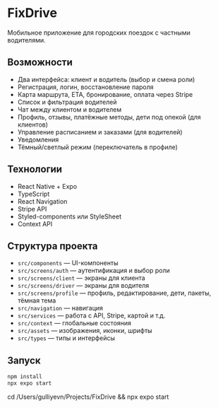 # FixDrive

Мобильное приложение для городских поездок с частными водителями.

## Возможности

- Два интерфейса: клиент и водитель (выбор и смена роли)
- Регистрация, логин, восстановление пароля
- Карта маршрута, ETA, бронирование, оплата через Stripe
- Список и фильтрация водителей
- Чат между клиентом и водителем
- Профиль, отзывы, платёжные методы, дети под опекой (для клиентов)
- Управление расписанием и заказами (для водителей)
- Уведомления
- Тёмный/светлый режим (переключатель в профиле)

## Технологии

- React Native + Expo
- TypeScript
- React Navigation
- Stripe API
- Styled-components или StyleSheet
- Context API

## Структура проекта

- `src/components` — UI-компоненты
- `src/screens/auth` — аутентификация и выбор роли
- `src/screens/client` — экраны для клиента
- `src/screens/driver` — экраны для водителя
- `src/screens/profile` — профиль, редактирование, дети, пакеты, тёмная тема
- `src/navigation` — навигация
- `src/services` — работа с API, Stripe, картой и т.д.
- `src/context` — глобальные состояния
- `src/assets` — изображения, иконки, шрифты
- `src/types` — типы и интерфейсы

## Запуск

```sh
npm install
npx expo start
```
cd /Users/gulliyevn/Projects/FixDrive && npx expo start 